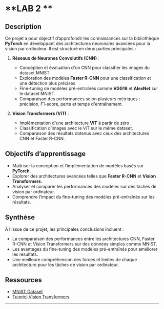 
# **LAB 2 **

## **Description**
Ce projet a pour objectif d’approfondir les connaissances sur la bibliothèque **PyTorch** en développant des architectures neuronales avancées pour la vision par ordinateur. Il est structuré en deux parties principales :  

1. **Réseaux de Neurones Convolutifs (CNN)** :  
   - Conception et évaluation d'un CNN pour classifier les images du dataset MNIST.  
   - Exploration des modèles **Faster R-CNN** pour une classification et une détection plus précises.  
   - Fine-tuning de modèles pré-entraînés comme **VGG16** et **AlexNet** sur le dataset MNIST.  
   - Comparaison des performances selon plusieurs métriques : précision, F1-score, perte et temps d'entraînement.  

2. **Vision Transformers (ViT)** :  
   - Implémentation d'une architecture **ViT** à partir de zéro . 
   - Classification d’images avec le ViT sur le même dataset.  
   - Comparaison des résultats obtenus avec ceux des architectures CNN et Faster R-CNN.  

## **Objectifs d’apprentissage**
- Maîtriser la conception et l’implémentation de modèles basés sur **PyTorch**.  
- Explorer des architectures avancées telles que **Faster R-CNN** et **Vision Transformers**.  
- Analyser et comparer les performances des modèles sur des tâches de vision par ordinateur.  
- Comprendre l'impact du fine-tuning des modèles pré-entraînés sur les résultats.  



## **Synthèse**
À l’issue de ce projet, les principales conclusions incluent :  
- La comparaison des performances entre les architectures CNN, Faster R-CNN et Vision Transformers sur des données simples comme MNIST.  
- Les avantages du fine-tuning des modèles pré-entraînés pour améliorer les résultats.  
- Une meilleure compréhension des forces et limites de chaque architecture pour les tâches de vision par ordinateur.  

## **Ressources**
- [MNIST Dataset](https://www.kaggle.com/datasets/hojjatk/mnist-dataset)  
- [Tutoriel Vision Transformers](https://medium.com/mlearning-ai/vision-transformers-from-scratch-pytorch-a-step-by-step-guide-96c3313c2e0c)  

---

